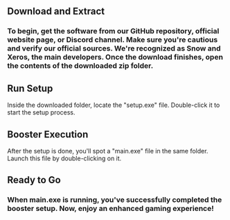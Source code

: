 ## Download and Extract
### To begin, get the software from our GitHub repository, official website page, or Discord channel. Make sure you're cautious and verify our official sources. We're recognized as Snow and Xeros, the main developers. Once the download finishes, open the contents of the downloaded zip folder.

## Run Setup
Inside the downloaded folder, locate the "setup.exe" file. Double-click it to start the setup process.

## Booster Execution
After the setup is done, you'll spot a "main.exe" file in the same folder. Launch this file by double-clicking on it.

## Ready to Go
### When main.exe is running, you've successfully completed the booster setup. Now, enjoy an enhanced gaming experience!
